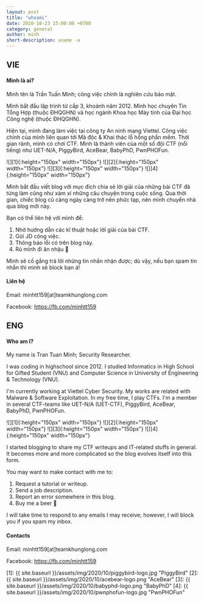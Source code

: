 ```yaml
---
layout: post
title: "whoami"
date: 2020-10-23 15:00:00 +0700
category: general
author: minh
short-description: uname -a
---
```


## VIE

#### Mình là ai?

Minh tên là Trần Tuấn Minh; công việc chính là nghiên cứu bảo mật.

Mình bắt đầu lập trình từ cấp 3, khoảnh năm 2012. Mình học chuyên Tin Tổng Hợp (thuộc ĐHQGHN) và học ngành Khoa học Máy tính của Đại học Công nghệ (thuộc ĐHQGHN).

Hiện tại, mình đang làm việc tại công ty An ninh mạng Viettel. Công việc chính của mình liên quan tới Mã độc & Khai thác lỗ hổng phần mềm. Thời gian rảnh, mình có chơi CTF. Mình là thành viên của một số đội CTF (nổi tiếng) như UET-N/A, PiggyBird, AceBear, BabyPhD, PwnPHOFun.

![][1]{:height="150px" width="150px"} ![][2]{:height="150px" width="150px"} ![][3]{:height="150px" width="150px"} ![][4]{:height="150px" width="150px"}

Mình bắt đầu viết blog với mục đích chia sẻ lời giải của những bài CTF đã từng làm cũng như xàm xí những câu chuyện trong cuộc sống. Qua thời gian, chiếc blog cũ càng ngày càng trở nên phức tạp, nên mình chuyển nhà qua blog mới này.

Bạn có thể liên hệ với mình để:
1. Nhờ hướng dẫn các kĩ thuật hoặc lời giải của bài CTF.
2. Gửi JD công việc.
3. Thông báo lỗi có trên blog này.
4. Rủ mình đi ăn nhậu 🍺

Mình sẽ cố gắng trả lời những tin nhắn nhận được; dù vậy, nếu bạn spam tin nhắn thì mình sẽ block bạn á!

#### Liên hệ

Email: minhtt159\[at\]teamkhunglong.com

Facebook: https://fb.com/minhtt159

## ENG

#### Who am I? 

My name is Tran Tuan Minh; Security Researcher.

I was coding in highschool since 2012. I studied Informatics in High School for Gifted Student (VNU) and Computer Science in University of Engineering & Technology (VNU).

I'm currently working at Viettel Cyber Security. My works are related with Malware & Software Exploitation. In my free time, I play CTFs. I'm a member in several CTF-teams like UET-N/A (UET-CTF), PiggyBird, AceBear, BabyPhD, PwnPHOFun.

![][1]{:height="150px" width="150px"} ![][2]{:height="150px" width="150px"} ![][3]{:height="150px" width="150px"} ![][4]{:height="150px" width="150px"}

I started blogging to share my CTF writeups and IT-related stuffs in general. It becomes more and more complicated so the blog evolves itself into this form.

You may want to make contact with me to:
1. Request a tutorial or writeup.
2. Send a job description.
3. Report an error somewhere in this blog.
4. Buy me a beer 🍺

I will take time to respond to any emails I may receive; however, I will block you if you spam my inbox.

#### Contacts

Email: minhtt159\[at\]teamkhunglong.com

Facebook: https://fb.com/minhtt159

[1]: {{ site.baseurl }}/assets/img/2020/10/piggybird-logo.jpg "PiggyBird"
[2]: {{ site.baseurl }}/assets/img/2020/10/acebear-logo.png "AceBear"
[3]: {{ site.baseurl }}/assets/img/2020/10/babyphd-logo.png "BabyPhD"
[4]: {{ site.baseurl }}/assets/img/2020/10/pwnphofun-logo.jpg "PwnPHOFun"